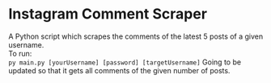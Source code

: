 # Instagram Comment Scraper

A Python script which scrapes the comments of the latest 5 posts of a given username.  
To run:  
`
py main.py [yourUsername] [password] [targetUsername]
`
Going to be updated so that it gets all comments of the given number of posts.
